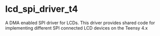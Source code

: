 # lcd_spi_driver_t4

A DMA enabled SPI driver for LCDs. This driver provides shared code for implementing different SPI connected LCD devices on the Teensy 4.x